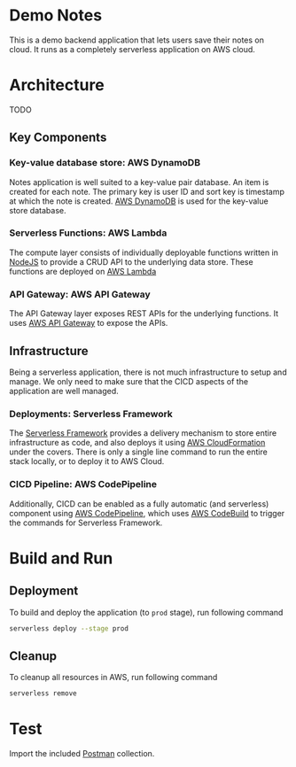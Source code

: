 # Demo Notes
This is a demo backend application that lets users save their notes on cloud. It runs as a completely serverless application on AWS cloud.

# Architecture
TODO

## Key Components
### Key-value database store: AWS DynamoDB
Notes application is well suited to a key-value pair database. An item is created for each note. The primary key is user ID and sort key is timestamp at which the note is created. [AWS DynamoDB](https://aws.amazon.com/dynamodb) is used for the key-value store database.

### Serverless Functions: AWS Lambda
The compute layer consists of individually deployable functions written in [NodeJS](https://nodejs.org/) to provide a CRUD API to the underlying data store. These functions are deployed on [AWS Lambda](https://aws.amazon.com/lambda/)

### API Gateway: AWS API Gateway
The API Gateway layer exposes REST APIs for the underlying functions. It uses [AWS API Gateway](https://aws.amazon.com/api-gateway/) to expose the APIs.

## Infrastructure
Being a serverless application, there is not much infrastructure to setup and manage. We only need to make sure that the CICD aspects of the application are well managed.

### Deployments: Serverless Framework
The [Serverless Framework](https://www.serverless.com/) provides a delivery mechanism to store entire infrastructure as code, and also deploys it using [AWS CloudFormation](https://aws.amazon.com/cloudformation) under the covers. There is only a single line command to run the entire stack locally, or to deploy it to AWS Cloud.

### CICD Pipeline: AWS CodePipeline
Additionally, CICD can be enabled as a fully automatic (and serverless) component using [AWS CodePipeline](https://aws.amazon.com/codepipeline/), which uses [AWS CodeBuild](https://aws.amazon.com/codebuild/) to trigger the commands for Serverless Framework.

# Build and Run
## Deployment
To build and deploy the application (to `prod` stage), run following command

```sh
serverless deploy --stage prod
```

## Cleanup
To cleanup all resources in AWS, run following command

```sh
serverless remove
```

# Test
Import the included [Postman](https://www.postman.com/downloads/) collection.
